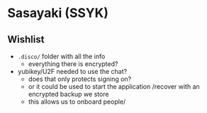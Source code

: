 # Sasayaki (SSYK)

## Wishlist

* `.disco/` folder with all the info    
    - everything there is encrypted?
* yubikey/U2F needed to use the chat?
    - does that only protects signing on?
    - or it could be used to start the application /recover with an encrypted backup we store
    - this allows us to onboard people/

